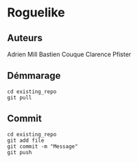 # Roguelike
##  Auteurs
Adrien Mill
Bastien Couque
Clarence Pfister

## Démmarage
```
cd existing_repo
git pull 
```
## Commit
```
cd existing_repo
git add file 
git commit -m "Message" 
git push 
```
